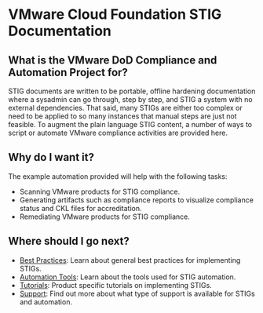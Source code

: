 # VMware Cloud Foundation STIG Documentation

## What is the VMware DoD Compliance and Automation Project for?

STIG documents are written to be portable, offline hardening documentation where a sysadmin can go through, step by step, and STIG a system with no external dependencies. That said, many STIGs are either too complex or need to be applied to so many instances that manual steps are just not feasible. To augment the plain language STIG content, a number of ways to script or automate VMware compliance activities are provided here.

## Why do I want it?

The example automation provided will help with the following tasks:

- Scanning VMware products for STIG compliance.
- Generating artifacts such as compliance reports to visualize compliance status and CKL files for accreditation.
- Remediating VMware products for STIG compliance.

## Where should I go next?

* [Best Practices](../best-practices/best-practices.md): Learn about general best practices for implementing STIGs.
* [Automation Tools](../automation-tools/automation-tools.md): Learn about the tools used for STIG automation.
* [Tutorials](../tutorials/tutorials.md): Product specific tutorials on implementing STIGs.
* [Support](../support/support.md): Find out more about what type of support is available for STIGs and automation.
